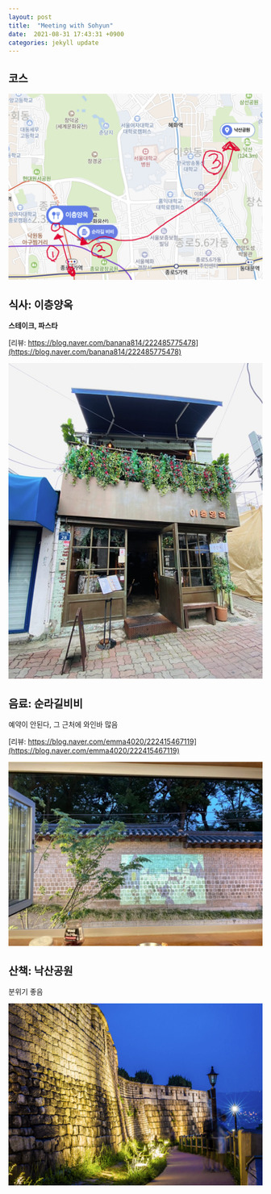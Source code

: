 ```yaml
---
layout: post
title:  "Meeting with Sohyun"
date:  2021-08-31 17:43:31 +0900 
categories: jekyll update
---
```


## 코스

![](/img/2021-08-31-0.png)

## 식사: 이층양옥

<b>스테이크, 파스타</b>

[리뷰: https://blog.naver.com/banana814/222485775478](https://blog.naver.com/banana814/222485775478)

![](/img/2021-08-31-1.png)

## 음료: 순라길비비

예약이 안된다, 그 근처에 와인바 많음

[리뷰: https://blog.naver.com/emma4020/222415467119](https://blog.naver.com/emma4020/222415467119)

![](/img/2021-08-31-2.png)

## 산책: 낙산공원

분위기 좋음

![](/img/2021-08-31-3.png)